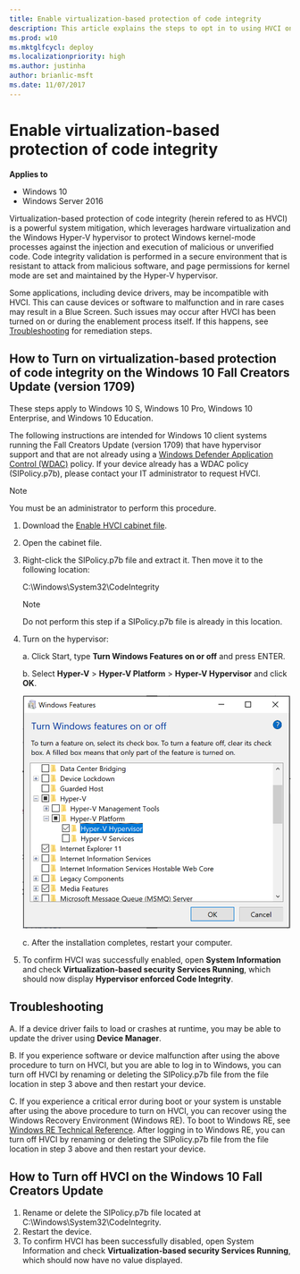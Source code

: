 ```yaml
---
title: Enable virtualization-based protection of code integrity 
description: This article explains the steps to opt in to using HVCI on Windows devices. 
ms.prod: w10
ms.mktglfcycl: deploy
ms.localizationpriority: high
ms.author: justinha
author: brianlic-msft
ms.date: 11/07/2017
---
```


# Enable virtualization-based protection of code integrity 

**Applies to**  

- Windows 10
- Windows Server 2016 

Virtualization-based protection of code integrity (herein refered to as HVCI) is a powerful system mitigation, which leverages hardware virtualization and the Windows Hyper-V hypervisor to protect Windows kernel-mode processes against the injection and execution of malicious or unverified code. 
Code integrity validation is performed in a secure environment that is resistant to attack from malicious software, and page permissions for kernel mode are set and maintained by the Hyper-V hypervisor.  

Some applications, including device drivers, may be incompatible with HVCI. 
This can cause devices or software to malfunction and in rare cases may result in a Blue Screen. Such issues may occur after HVCI has been turned on or during the enablement process itself. 
If this happens, see [Troubleshooting](#troubleshooting) for remediation steps. 

## How to Turn on virtualization-based protection of code integrity on the Windows 10 Fall Creators Update (version 1709) 

These steps apply to Windows 10 S, Windows 10 Pro, Windows 10 Enterprise, and Windows 10 Education. 

The following instructions are intended for Windows 10 client systems running the Fall Creators Update (version 1709) that have hypervisor support and that are not already using a [Windows Defender Application Control (WDAC)](https://blogs.technet.microsoft.com/mmpc/2017/10/23/introducing-windows-defender-application-control/) policy. 
If your device already has a WDAC policy (SIPolicy.p7b), please contact your IT administrator to request HVCI. 

> [!NOTE]
> You must be an administrator to perform this procedure. 

1. Download the [Enable HVCI cabinet file](http://download.microsoft.com/download/7/A/F/7AFBCDD1-578B-49B0-9B27-988EAEA89A8B/EnableHVCI.cab).
2. Open the cabinet file.
3. Right-click the SIPolicy.p7b file and extract it. Then move it to the following location: 

   C:\Windows\System32\CodeIntegrity

   > [!NOTE]
   > Do not perform this step if a SIPolicy.p7b file is already in this location.

4. Turn on the hypervisor:

   a. Click Start, type **Turn Windows Features on or off** and press ENTER. 

   b. Select **Hyper-V** > **Hyper-V Platform** > **Hyper-V Hypervisor** and click **OK**.  

      ![Turn Windows features on or off](images\turn-windows-features-on-or-off.png)

   c. After the installation completes, restart your computer. 

5. To confirm HVCI was successfully enabled, open **System Information** and check **Virtualization-based security Services Running**, which should now display **Hypervisor enforced Code Integrity**.      


## Troubleshooting

A. If a device driver fails to load or crashes at runtime, you may be able to update the driver using **Device Manager**.

B. If you experience software or device malfunction after using the above procedure to turn on HVCI, but you are able to log in to Windows, you can turn off HVCI by renaming or deleting the SIPolicy.p7b file from the file location in step 3 above and then restart your device.

C. If you experience a critical error during boot or your system is unstable after using the above procedure to turn on HVCI, you can recover using the Windows Recovery Environment (Windows RE). To boot to Windows RE, see [Windows RE Technical Reference](https://docs.microsoft.com/windows-hardware/manufacture/desktop/windows-recovery-environment--windows-re--technical-reference). After logging in to Windows RE, you can turn off HVCI by renaming or deleting the SIPolicy.p7b file from the file location in step 3 above and then restart your device.

## How to Turn off HVCI on the Windows 10 Fall Creators Update

1.	Rename or delete the SIPolicy.p7b file located at C:\Windows\System32\CodeIntegrity.
2.	Restart the device.
3.	To confirm HVCI has been successfully disabled, open System Information and check **Virtualization-based security Services Running**, which should now have no value displayed.
